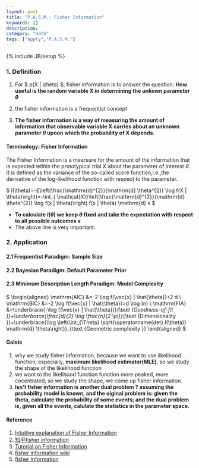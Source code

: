 ```yaml
---
layout: post
title: "P.A.S.M.: Fisher Information"
keywords: []
description: 
category: "math"
tags: ["apply","P.A.S.M."]
---
```

{% include JB/setup %}


### 1. Definition
1. For $ p(X | \theta) $, fisher information is to answer the question: **How
   useful is the random variable X in determining the unkown parameter
   $\theta$**


2. the fisher information is a frequentist concept
3. **The fisher information is a way of measuring the amount of information that
   observable variable X carries about an unknown parameter $\theta$ upoon which
   the probability of X depends.**


#### Terminology: Fisher Information
The Fisher Information is a mearsure for the amount of the information that is
expected within the prototypical trial X about the parameter of interest
$\theta$. It is defined as the variance of the so-called score function,i.e.,the
derivative of the log-likelihood function with respect to the parameter.

$
I(\theta)=-E\left(\frac{\mathrm{d}^{2}}{\mathrm{d} \theta^{2}} \log f(X | \theta)\right)=-\int_{
    \mathcal{X}}\left(\frac{\mathrm{d}^{2}}{\mathrm{d} \theta^{2}} \log f(x | \theta)\right) 
    f(x | \theta) \mathrm{d} x
$

- **To calculate $I(\theta)$ we keep $\theta$ fixed and take the expectation with
  respect to all possible outcomes x**
- The above line is very important.



### 2. Application

#### 2.1 Frequentist Paradigm: Sample Size

#### 2.2 Bayesian Paradigm: Default Parameter Prior

#### 2.3 Minimum Description Length Paradigm: Model Complexity

$ \begin{aligned} \mathrm{AIC} &=-2 \log f(\vec{x} | \hat{\theta})+2 d \\
\mathrm{BIC} &=-2 \log f(\vec{x} | \hat{\theta})+d \log (n) \\ \mathrm{FIA}
&=\underbrace{-\log f(\vec{x} | \hat{\theta})}_{\text {Goodness-of-fit
}}+\underbrace{\frac{d}{2} \log \frac{n}{2 \pi}}_{\text {Dimensionality
}}+\underbrace{\log \left(\int_{\Theta} \sqrt{\operatorname{det} I(\theta)}
\mathrm{d} \theta\right)}_{\text {Geometric complexity }} \end{aligned} $





#### Galois
1. why we study fisher information, because we want to use likelihood function,
   especially, **maximum likelihood estimator(MLE)**, so we study the shape of
   the likelihood function
2. we want to the likelihood function function more peaked, more cocentrated, so
   we study the shape, we come up fisher information.
3. **Isn't fisher information is another dual problem ? assuming the probability
   model is known, and the oiginal problem is: given the theta, calculate the
   probability of some events; and the dual problem is, given all the events,
   calulate the statistics in the parameter space.** 
   



#### Reference
1. [Intuitive explanation of Fisher Information](https://www.quora.com/What-is-an-intuitive-explanation-of-Fisher-information)
2. [知乎fisher information](https://www.zhihu.com/question/26561604?sort=created)
3. [Tutorial on Fisher Information](http://www.alexander-ly.com/wp-content/uploads/2014/09/LyEtAlTutorial.pdf)
4. [fisher information wiki](https://en.wikipedia.org/wiki/Fisher_information)
5. [fisher
   Information](https://people.missouristate.edu/songfengzheng/Teaching/MTH541/Lecture%20notes/Fisher_info.pdf)
